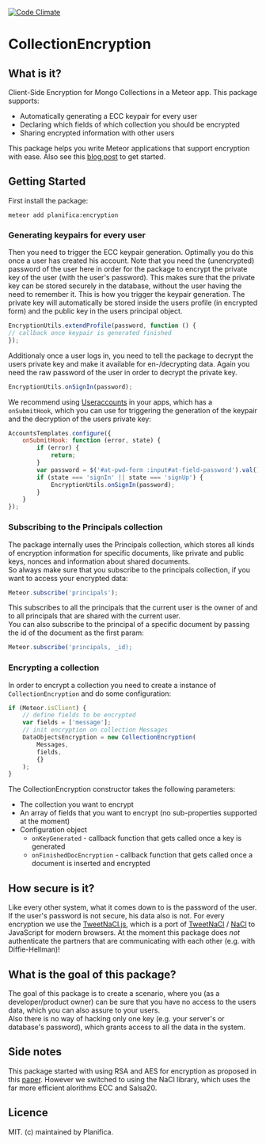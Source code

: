 [![Code Climate](https://codeclimate.com/github/Planifica/encryption/badges/gpa.svg)](https://codeclimate.com/github/Planifica/encryption)
# CollectionEncryption
## What is it?
Client-Side Encryption for Mongo Collections in a Meteor app.
This package supports:
* Automatically generating a ECC keypair for every user
* Declaring which fields of which collection you should be encrypted
* Sharing encrypted information with other users

This package helps you write Meteor applications that support encryption with ease.
Also see this [blog post]() to get started.

## Getting Started
First install the package:
```
meteor add planifica:encryption
```
### Generating keypairs for every user
Then you need to trigger the ECC keypair generation. Optimally you do this once a user has created his account. Note that you need the (unencrypted) password of the user here in order for the package to encrypt the private key of the user (with the user's password). This makes sure that the private key can be stored securely in the database, without the user having the need to remember it. This is how you trigger the keypair generation. The private key will automatically be stored inside the users profile (in encrypted form) and the public key in the users principal object.
```js
EncryptionUtils.extendProfile(password, function () {
// callback once keypair is generated finished
});
```
Additionaly once a user logs in, you need to tell the package to decrypt the users private key and make it available for en-/decrypting data. Again you need the raw password of the user in order to decrypt the private key.
```js
EncryptionUtils.onSignIn(password);
```
We recommend using [Useraccounts](https://atmospherejs.com/useraccounts/core) in your apps, which has a `onSubmitHook`, which you can use for triggering the generation of the keypair and the decryption of the users private key:

```js
AccountsTemplates.configure({
    onSubmitHook: function (error, state) {
        if (error) {
            return;
        }
        var password = $('#at-pwd-form :input#at-field-password').val();
        if (state === 'signIn' || state === 'signUp') {
			EncryptionUtils.onSignIn(password);
		}
    }
});
```
    
### Subscribing to the Principals collection
The package internally uses the Principals collection, which stores all kinds of encryption information for specific documents, like private and public keys, nonces and information about shared documents.  
So always make sure that you subscribe to the principals collection, if you want to access your encrypted data:
```js
Meteor.subscribe('principals');
```
This subscribes to all the principals that the current user is the owner of and to all principals that are shared with the current user.  
You can also subscribe to the principal of a specific document by passing the id of the document as the first param:
```js
Meteor.subscribe('principals, _id);
```
### Encrypting a collection
    
In order to encrypt a collection you need to create a instance of `CollectionEncryption` and do some configuration:
```js
if (Meteor.isClient) {
    // define fields to be encrypted
    var fields = ['message'];
    // init encryption on collection Messages
    DataObjectsEncryption = new CollectionEncryption(
        Messages,
        fields,
        {}
    );
}
```
The CollectionEncryption constructor takes the following parameters:
* The collection you want to encrypt
* An array of fields that you want to encrypt (no sub-properties supported at the moment)
* Configuration object
    * `onKeyGenerated` - callback function that gets called once a key is generated
    * `onFinishedDocEncryption` - callback function that gets called once a document is inserted and encrypted

## How secure is it?
Like every other system, what it comes down to is the password of the user. If the user's password is not secure, his data also is not.
For every encryption we use the [TweetNaCl.js](https://github.com/dchest/tweetnacl-js), which is a port of [TweetNaCl](http://tweetnacl.cr.yp.to/) / [NaCl](http://nacl.cr.yp.to/) to JavaScript for modern browsers. At the moment this package does *not* authenticate the partners that are communicating with each other (e.g. with Diffie-Hellman)!
## What is the goal of this package?
The goal of this package is to create a scenario, where you (as a developer/product owner) can be sure that you have no access to the users data, which you can also assure to your users.  
Also there is no way of hacking only one key (e.g. your server's or database's password), which grants access to all the data in the system.

## Side notes
This package started with using RSA and AES for encryption as proposed in this [paper](http://css.csail.mit.edu/mylar/). However we switched to using the NaCl library, which uses the far more efficient alorithms ECC and Salsa20.

## Licence
MIT. (c) maintained by Planifica.
